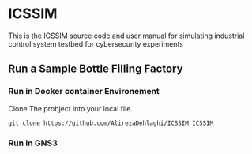 # ICSSIM
This is the ICSSIM source code and user manual for simulating industrial control system testbed for cybersecurity experiments


## Run a Sample Bottle Filling Factory

### Run in Docker container Environement
Clone The probject into your local file.
```
git clone https://github.com/AlirezaDehlaghi/ICSSIM ICSSIM
```

### Run in GNS3

